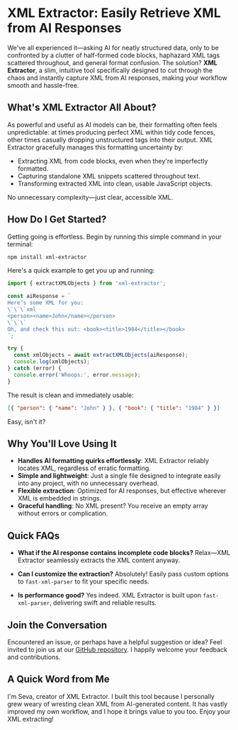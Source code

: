 # XML Extractor: Easily Retrieve XML from AI Responses

We've all experienced it—asking AI for neatly structured data, only to be confronted by a clutter of half-formed code blocks, haphazard XML tags scattered throughout, and general format confusion. The solution? **XML Extractor**, a slim, intuitive tool specifically designed to cut through the chaos and instantly capture XML from AI responses, making your workflow smooth and hassle-free.

## What's XML Extractor All About?

As powerful and useful as AI models can be, their formatting often feels unpredictable: at times producing perfect XML within tidy code fences, other times casually dropping unstructured tags into their output. XML Extractor gracefully manages this formatting uncertainty by:

- Extracting XML from code blocks, even when they're imperfectly formatted.
- Capturing standalone XML snippets scattered throughout text.
- Transforming extracted XML into clean, usable JavaScript objects.

No unnecessary complexity—just clear, accessible XML.

## How Do I Get Started?

Getting going is effortless. Begin by running this simple command in your terminal:

```bash
npm install xml-extractor
```

Here's a quick example to get you up and running:

```typescript
import { extractXMLObjects } from 'xml-extractor';

const aiResponse = `
Here’s some XML for you:
\`\`\`xml
<person><name>John</name></person>
\`\`\`
Oh, and check this out: <book><title>1984</title></book>
`;

try {
  const xmlObjects = await extractXMLObjects(aiResponse);
  console.log(xmlObjects);
} catch (error) {
  console.error('Whoops:', error.message);
}
```

The result is clean and immediately usable:

```json
[{ "person": { "name": "John" } }, { "book": { "title": "1984" } }]
```

Easy, isn't it?

## Why You'll Love Using It

- **Handles AI formatting quirks effortlessly**: XML Extractor reliably locates XML, regardless of erratic formatting.
- **Simple and lightweight**: Just a single file designed to integrate easily into any project, with no unnecessary overhead.
- **Flexible extraction**: Optimized for AI responses, but effective wherever XML is embedded in strings.
- **Graceful handling**: No XML present? You receive an empty array without errors or complication.

## Quick FAQs

- **What if the AI response contains incomplete code blocks?**
  Relax—XML Extractor seamlessly extracts the XML content anyway.

- **Can I customize the extraction?**
  Absolutely! Easily pass custom options to `fast-xml-parser` to fit your specific needs.

- **Is performance good?**
  Yes indeed. XML Extractor is built upon `fast-xml-parser`, delivering swift and reliable results.

## Join the Conversation

Encountered an issue, or perhaps have a helpful suggestion or idea? Feel invited to join us at our [GitHub repository](https://github.com/TwoAbove/xml-extractor). I happily welcome your feedback and contributions.

## A Quick Word from Me

I'm Seva, creator of XML Extractor. I built this tool because I personally grew weary of wresting clean XML from AI-generated content. It has vastly improved my own workflow, and I hope it brings value to you too. Enjoy your XML extracting!
